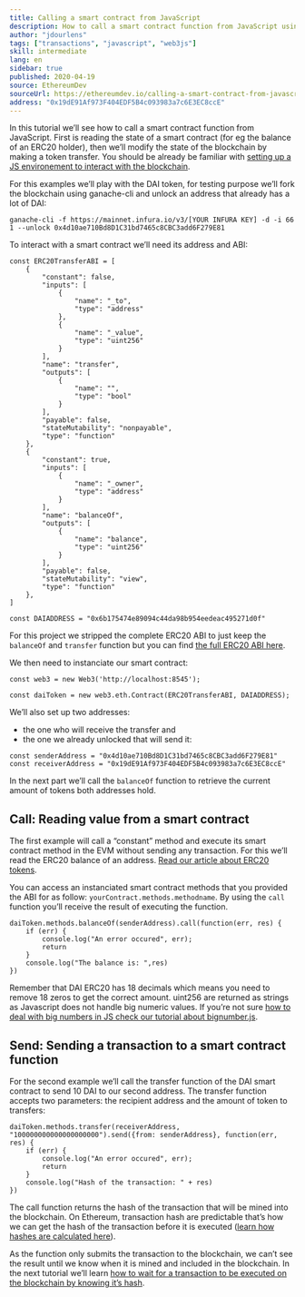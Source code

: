 ```yaml
---
title: Calling a smart contract from JavaScript
description: How to call a smart contract function from JavaScript using a Dai token example
author: "jdourlens"
tags: ["transactions", "javascript", "web3js"]
skill: intermediate
lang: en
sidebar: true
published: 2020-04-19
source: EthereumDev
sourceUrl: https://ethereumdev.io/calling-a-smart-contract-from-javascript/
address: "0x19dE91Af973F404EDF5B4c093983a7c6E3EC8ccE"
---
```


In this tutorial we’ll see how to call a smart contract function from JavaScript. First is reading the state of a smart contract (for eg the balance of an ERC20 holder), then we’ll modify the state of the blockchain by making a token transfer. You should be already be familiar with [setting up a JS environement to interact with the blockchain](/developers/tutorials/set-up-web3js-to-use-ethereum-in-javascript/).

For this examples we’ll play with the DAI token, for testing purpose we’ll fork the blockchain using ganache-cli and unlock an address that already has a lot of DAI:

```
ganache-cli -f https://mainnet.infura.io/v3/[YOUR INFURA KEY] -d -i 66 1 --unlock 0x4d10ae710Bd8D1C31bd7465c8CBC3add6F279E81
```

To interact with a smart contract we’ll need its address and ABI:

```
const ERC20TransferABI = [
    {
        "constant": false,
        "inputs": [
            {
                "name": "_to",
                "type": "address"
            },
            {
                "name": "_value",
                "type": "uint256"
            }
        ],
        "name": "transfer",
        "outputs": [
            {
                "name": "",
                "type": "bool"
            }
        ],
        "payable": false,
        "stateMutability": "nonpayable",
        "type": "function"
    },
    {
        "constant": true,
        "inputs": [
            {
                "name": "_owner",
                "type": "address"
            }
        ],
        "name": "balanceOf",
        "outputs": [
            {
                "name": "balance",
                "type": "uint256"
            }
        ],
        "payable": false,
        "stateMutability": "view",
        "type": "function"
    },
]

const DAIADDRESS = "0x6b175474e89094c44da98b954eedeac495271d0f"
```

For this project we stripped the complete ERC20 ABI to just keep the `balanceOf` and `transfer` function but you can find [the full ERC20 ABI here](https://ethereumdev.io/abi-for-erc20-contract-on-ethereum/).

We then need to instanciate our smart contract:

```
const web3 = new Web3('http://localhost:8545');

const daiToken = new web3.eth.Contract(ERC20TransferABI, DAIADDRESS);
```

We’ll also set up two addresses:

- the one who will receive the transfer and
- the one we already unlocked that will send it:

```
const senderAddress = "0x4d10ae710Bd8D1C31bd7465c8CBC3add6F279E81"
const receiverAddress = "0x19dE91Af973F404EDF5B4c093983a7c6E3EC8ccE"
```

In the next part we’ll call the `balanceOf` function to retrieve the current amount of tokens both addresses hold.

## Call: Reading value from a smart contract

The first example will call a “constant” method and execute its smart contract method in the EVM without sending any transaction. For this we’ll read the ERC20 balance of an address. [Read our article about ERC20 tokens](/developers/tutorials/understand-the-erc20-token-smart-contract/).

You can access an instanciated smart contract methods that you provided the ABI for as follow: `yourContract.methods.methodname`. By using the `call` function you’ll receive the result of executing the function.

```
daiToken.methods.balanceOf(senderAddress).call(function(err, res) {
    if (err) {
        console.log("An error occured", err);
        return
    }
    console.log("The balance is: ",res)
})
```

Remember that DAI ERC20 has 18 decimals which means you need to remove 18 zeros to get the correct amount. uint256 are returned as strings as Javascript does not handle big numeric values. If you’re not sure [how to deal with big numbers in JS check our tutorial about bignumber.js](https://ethereumdev.io/how-to-deal-with-big-numbers-in-javascript/).

## Send: Sending a transaction to a smart contract function

For the second example we’ll call the transfer function of the DAI smart contract to send 10 DAI to our second address. The transfer function accepts two parameters: the recipient address and the amount of token to transfers:

```
daiToken.methods.transfer(receiverAddress, "100000000000000000000").send({from: senderAddress}, function(err, res) {
    if (err) {
        console.log("An error occured", err);
        return
    }
    console.log("Hash of the transaction: " + res)
})
```

The call function returns the hash of the transaction that will be mined into the blockchain. On Ethereum, transaction hash are predictable that’s how we can get the hash of the transaction before it is executed ([learn how hashes are calculated here](https://ethereum.stackexchange.com/questions/45648/how-to-calculate-the-assigned-txhash-of-a-transaction)).

As the function only submits the transaction to the blockchain, we can’t see the result until we know when it is mined and included in the blockchain. In the next tutorial we’ll learn [how to wait for a transaction to be executed on the blockchain by knowing it’s hash](https://ethereumdev.io/waiting-for-a-transaction-to-be-mined-on-ethereum-with-js/).
